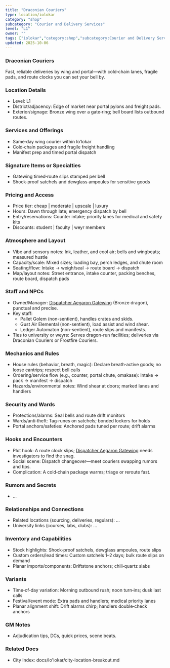 ```yaml
---
title: "Draconian Couriers"
type: location/iolokar
category: "shop"
subcategory: "Courier and Delivery Services"
level: "L1"
owner: ""
tags: ["iolokar","category:shop","subcategory:Courier and Delivery Services","level:L1"]
updated: 2025-10-06
---
```

### Draconian Couriers

Fast, reliable deliveries by wing and portal—with cold‑chain lanes, fragile pads, and route clocks you can set your bell by.

### Location Details

- Level: L1
- District/adjacency: Edge of market near portal pylons and freight pads.
- Exterior/signage: Bronze wing over a gate‑ring; bell board lists outbound routes.

### Services and Offerings

- Same‑day wing courier within Io’lokar
- Cold‑chain packages and fragile freight handling
- Manifest prep and timed portal dispatch

### Signature Items or Specialties

- Gatewing timed‑route slips stamped per bell
- Shock‑proof satchels and dewglass ampoules for sensitive goods

### Pricing and Access

- Price tier: cheap | moderate | upscale | luxury
- Hours: Dawn through late; emergency dispatch by bell
- Entry/reservations: Counter intake; priority lanes for medical and safety kits
- Discounts: student | faculty | weyr members

### Atmosphere and Layout

- Vibe and sensory notes: Ink, leather, and cool air; bells and wingbeats; measured hustle
- Capacity/scale: Mixed sizes; loading bay, perch ledges, and chute room
- Seating/flow: Intake → weigh/seal → route board → dispatch
- Map/layout notes: Street entrance, intake counter, packing benches, route board, dispatch pads

### Staff and NPCs

- Owner/Manager: [Dispatcher Aegaron Gatewing](../People/dispatcher-aegaron-gatewing.md) (Bronze dragon), punctual and precise.
- Key staff:
  - Pallet Golem (non-sentient), handles crates and skids.
  - Gust Air Elemental (non-sentient), load assist and wind shear.
  - Ledger Automaton (non-sentient), route slips and manifests.
- Ties to university or weyrs: Serves dragon-run facilities; deliveries via Draconian Couriers or Frostfire Couriers.

### Mechanics and Rules

- House rules (behavior, breath, magic): Declare breath‑active goods; no loose cantrips; respect bell calls
- Ordering/service flow (e.g., counter, portal chute, omakase): Intake → pack → manifest → dispatch
- Hazards/environmental notes: Wind shear at doors; marked lanes and handlers

### Security and Wards

- Protections/alarms: Seal bells and route drift monitors
- Wards/anti‑theft: Tag‑runes on satchels; bonded lockers for holds
- Portal anchors/safeties: Anchored pads tuned per route; drift alarms

### Hooks and Encounters

- Plot hook: A route clock slips; [Dispatcher Aegaron Gatewing](../People/dispatcher-aegaron-gatewing.md) needs investigators to find the snag.
- Social scene: Dispatch changeover—meet couriers swapping rumors and tips.
- Complication: A cold‑chain package warms; triage or reroute fast.

### Rumors and Secrets

- ...

### Relationships and Connections

- Related locations (sourcing, deliveries, regulars): ...
- University links (courses, labs, clubs): ...

### Inventory and Capabilities

- Stock highlights: Shock‑proof satchels, dewglass ampoules, route slips
- Custom orders/lead times: Custom satchels 1–2 days; bulk route slips on demand
- Planar imports/components: Driftstone anchors; chill‑quartz slabs

### Variants

- Time‑of‑day variation: Morning outbound rush; noon turn‑ins; dusk last calls
- Festival/event mode: Extra pads and handlers; medical priority lanes
- Planar alignment shift: Drift alarms chirp; handlers double‑check anchors

### GM Notes

- Adjudication tips, DCs, quick prices, scene beats.

### Related Docs

- City Index: docs/Io'lokar/city-location-breakout.md
